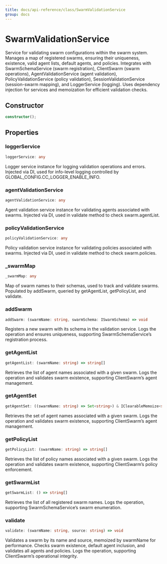```yaml
---
title: docs/api-reference/class/SwarmValidationService
group: docs
---
```


# SwarmValidationService

Service for validating swarm configurations within the swarm system.
Manages a map of registered swarms, ensuring their uniqueness, existence, valid agent lists, default agents, and policies.
Integrates with SwarmSchemaService (swarm registration), ClientSwarm (swarm operations),
AgentValidationService (agent validation), PolicyValidationService (policy validation),
SessionValidationService (session-swarm mapping), and LoggerService (logging).
Uses dependency injection for services and memoization for efficient validation checks.

## Constructor

```ts
constructor();
```

## Properties

### loggerService

```ts
loggerService: any
```

Logger service instance for logging validation operations and errors.
Injected via DI, used for info-level logging controlled by GLOBAL_CONFIG.CC_LOGGER_ENABLE_INFO.

### agentValidationService

```ts
agentValidationService: any
```

Agent validation service instance for validating agents associated with swarms.
Injected via DI, used in validate method to check swarm.agentList.

### policyValidationService

```ts
policyValidationService: any
```

Policy validation service instance for validating policies associated with swarms.
Injected via DI, used in validate method to check swarm.policies.

### _swarmMap

```ts
_swarmMap: any
```

Map of swarm names to their schemas, used to track and validate swarms.
Populated by addSwarm, queried by getAgentList, getPolicyList, and validate.

### addSwarm

```ts
addSwarm: (swarmName: string, swarmSchema: ISwarmSchema) => void
```

Registers a new swarm with its schema in the validation service.
Logs the operation and ensures uniqueness, supporting SwarmSchemaService’s registration process.

### getAgentList

```ts
getAgentList: (swarmName: string) => string[]
```

Retrieves the list of agent names associated with a given swarm.
Logs the operation and validates swarm existence, supporting ClientSwarm’s agent management.

### getAgentSet

```ts
getAgentSet: ((swarmName: string) => Set<string>) & IClearableMemoize<string> & IControlMemoize<string, Set<string>>
```

Retrieves the set of agent names associated with a given swarm.
Logs the operation and validates swarm existence, supporting ClientSwarm’s agent management.

### getPolicyList

```ts
getPolicyList: (swarmName: string) => string[]
```

Retrieves the list of policy names associated with a given swarm.
Logs the operation and validates swarm existence, supporting ClientSwarm’s policy enforcement.

### getSwarmList

```ts
getSwarmList: () => string[]
```

Retrieves the list of all registered swarm names.
Logs the operation, supporting SwarmSchemaService’s swarm enumeration.

### validate

```ts
validate: (swarmName: string, source: string) => void
```

Validates a swarm by its name and source, memoized by swarmName for performance.
Checks swarm existence, default agent inclusion, and validates all agents and policies.
Logs the operation, supporting ClientSwarm’s operational integrity.

